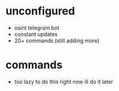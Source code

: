 # unconfigured
- osint telegram bot
- constant updates
- 20+ commands (still adding more)

# commands
- too lazy to do this right now ill do it later
